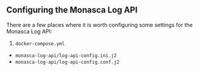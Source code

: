 ## Configuring the Monasca Log API
There are a few places where it is worth configuring some settings for the Monasca Log API:
1. `docker-compose.yml`
* `monasca-log-api/log-api-config.ini.j2`
* `monasca-log-api/log-api-config.conf.j2`
